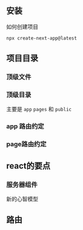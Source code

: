 


## 安装

如何创建项目

```
npx create-next-app@latest
```

## 项目目录

### 顶级文件

### 顶级目录

主要是 `app`   `pages`  和 `public` 

### app 路由约定

### page路由约定


## react的要点

### 服务器组件

新的心智模型



## 路由

